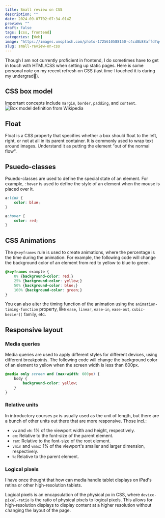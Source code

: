 ```yaml
---
title: Small review on CSS
description: ""
date: 2024-09-07T02:07:34.014Z
preview: ""
draft: false
tags: [css, frontend]
categories: [Web]
image: "https://images.unsplash.com/photo-1725610588150-c4cd8b88affd?q=80&w=2574&auto=format&fit=crop&ixlib=rb-4.0.3&ixid=M3wxMjA3fDB8MHxwaG90by1wYWdlfHx8fGVufDB8fHx8fA%3D%3D"
slug: small-review-on-css
---
```

Though I am not currently proficient in frontend, I do sometimes have to get in touch with HTML/CSS when setting up static pages. Here is some personal note on my recent refresh on CSS (last time I touched it is during my undergrad🫠).

## CSS box model
Important concepts include `margin`, `border`, `padding`, and `content`.
![Box model definition from Wikipedia](https://upload.wikimedia.org/wikipedia/commons/7/7a/Boxmodell-detail.png)

## Float
Float is a CSS property that specifies whether a box should float to the left, right, or not at all in its parent container. It is commonly used to wrap text around images. Understand it as putting the element "out of the normal flow".

## Psuedo-classes
Psuedo-classes are used to define the special state of an element. For example, `:hover` is used to define the style of an element when the mouse is placed over it.
```css
a:link {
    color: blue;
}

a:hover {
    color: red;
}
```

## CSS Animations
The `@keyframes` rule is used to create animations, where the percentage is the time during the animation. For example, the following code will change the background color of an element from red to yellow to blue to green.
```css
@keyframes example {
    0% {background-color: red;}
    25% {background-color: yellow;}
    50% {background-color: blue;}
    100% {background-color: green;}
}
```

You can also alter the timing function of the animation using the `animation-timing-function` property, like `ease`, `linear`, `ease-in`, `ease-out`, `cubic-bezier()` family, etc.

## Responsive layout
### Media queries
Media queries are used to apply different styles for different devices, using different breakpoints. The following code will change the background color of an element to yellow when the screen width is less than 600px.
```css
@media only screen and (max-width: 600px) {
    body {
        background-color: yellow;
    }
}
```

### Relative units
In introductory courses `px` is usually used as the unit of length, but there are a bunch of other units out there that are more responsive. Those incl.:
- `vw` and `vh`: 1% of the viewport width and height, respectively.
- `em`: Relative to the font-size of the parent element.
- `rem`: Relative to the font-size of the root element.
- `vmin` and `vmax`: 1% of the viewport's smaller and larger dimension, respectively.
- `%`: Relative to the parent element.

### Logical pixels
I have once thought that how can media handle tablet displays on iPad's retina or other high-resolution tablets. 

Logical pixels is an encapsulation of the physical px in CSS, where `device-pixel-ratio` is the ratio of physical pixels to logical pixels. This allows for high-resolution displays to display content at a higher resolution without changing the layout of the page.